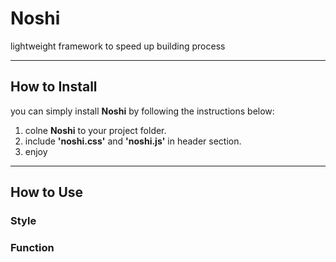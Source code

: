 # Noshi
 lightweight framework to speed up building process

---

 ## How to Install
 you can simply install <b>Noshi</b> by following the instructions below:

 <ol>
    <li>colne <b>Noshi</b> to your project folder.</li>
    <li>include <b>'noshi.css'</b> and <b>'noshi.js'</b> in header section.</li>
    <li>enjoy</li>
 </ol>

 ---

 ## How to Use
 ### Style
 ### Function
